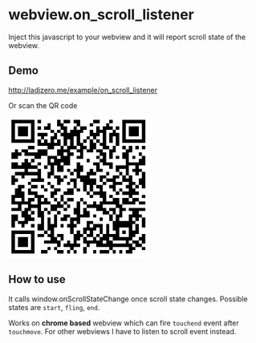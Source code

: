 # webview.on_scroll_listener
Inject this javascript to your webview and it will report scroll state of the webview.

## Demo
http://ladjzero.me/example/on_scroll_listener

Or scan the QR code

![image](/1441274409.png)

## How to use
It calls window.onScrollStateChange once scroll state changes.
Possible states are `start`, `fling`, `end`.

Works on **chrome based** webview which can fire `touchend` event after `touchmove`.
For other webviews I have to listen to scroll event instead.
